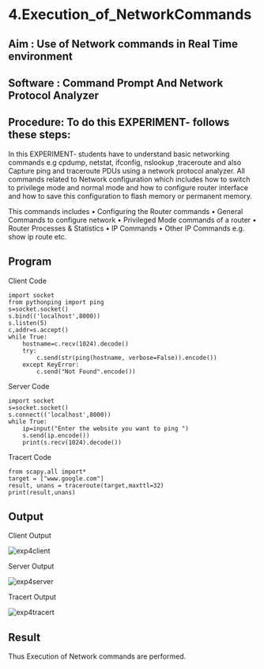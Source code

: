 # 4.Execution_of_NetworkCommands

## Aim : Use of Network commands in Real Time environment

## Software : Command Prompt And Network Protocol Analyzer

## Procedure: To do this EXPERIMENT- follows these steps:

In this EXPERIMENT- students have to understand basic networking commands e.g cpdump, netstat, ifconfig, nslookup ,traceroute and also Capture ping and traceroute PDUs using a network protocol analyzer. All commands related to Network configuration which includes how to switch to privilege mode and normal mode and how to configure router interface and how to save this configuration to flash memory or permanent memory.

This commands includes 
• Configuring the Router commands
• General Commands to configure network
• Privileged Mode commands of a router 
• Router Processes & Statistics
• IP Commands
• Other IP Commands e.g. show ip route etc.

## Program

Client Code 
```
import socket 
from pythonping import ping 
s=socket.socket() 
s.bind(('localhost',8000)) 
s.listen(5) 
c,addr=s.accept() 
while True: 
    hostname=c.recv(1024).decode() 
    try: 
        c.send(str(ping(hostname, verbose=False)).encode()) 
    except KeyError: 
        c.send("Not Found".encode())
```

Server Code
```
import socket 
s=socket.socket() 
s.connect(('localhost',8000)) 
while True: 
    ip=input("Enter the website you want to ping ") 
    s.send(ip.encode()) 
    print(s.recv(1024).decode())
```

Tracert Code
```
from scapy.all import* 
target = ["www.google.com"] 
result, unans = traceroute(target,maxttl=32) 
print(result,unans)
```

## Output

Client Output

![exp4client](https://github.com/ikeerthivasanswaminathan/4.Execution_of_NetworkCommends/assets/148937372/d96fc099-c1cb-49f4-8127-2975c1baed2c)

Server Output

![exp4server](https://github.com/ikeerthivasanswaminathan/4.Execution_of_NetworkCommends/assets/148937372/afb775b4-8036-4261-88ce-8856bef0e14e)

Tracert Output

![exp4tracert](https://github.com/ikeerthivasanswaminathan/4.Execution_of_NetworkCommends/assets/148937372/c911c748-93e1-41af-8b00-828e5656a1d9)

## Result
Thus Execution of Network commands are performed.
